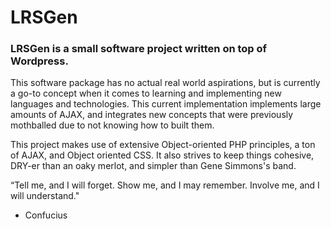 # LRSGen 

### LRSGen is a small software project written on top of Wordpress.

This software package has no actual real world aspirations, but is currently a go-to concept when it comes to learning and implementing new languages and technologies.
This current implementation implements large amounts of AJAX, and integrates new concepts that were previously mothballed due to not knowing how to built them.

This project makes use of extensive Object-oriented PHP principles, a ton of AJAX, and Object oriented CSS.
It also strives to keep things cohesive, DRY-er than an oaky merlot, and simpler than Gene Simmons's band.

“Tell me, and I will forget. 
 Show me, and I may remember. 
 Involve me, and I will understand." 

- Confucius